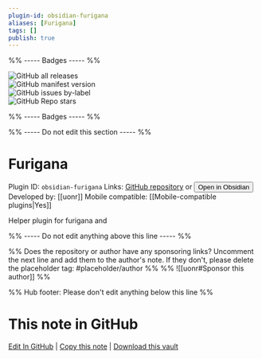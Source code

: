 ```yaml
---
plugin-id: obsidian-furigana
aliases: [Furigana]
tags: []
publish: true
---
```


%% ----- Badges ----- %%

![GitHub all releases](https://img.shields.io/github/downloads/uonr/obsidian-furigana/total?color=573E7A&logo=github&style=for-the-badge)  
![GitHub manifest version](https://img.shields.io/github/manifest-json/v/uonr/obsidian-furigana?color=573E7A&logo=github&style=for-the-badge)  
![GitHub issues by-label](https://img.shields.io/github/issues/uonr/obsidian-furigana/help%20wanted?color=573E7A&logo=github&style=for-the-badge)  
![GitHub Repo stars](https://img.shields.io/github/stars/uonr/obsidian-furigana?color=573E7A&logo=github&style=for-the-badge)

%% ----- Badges ----- %%

%% ----- Do not edit this section ----- %%

# Furigana

Plugin ID: `obsidian-furigana`
Links: [GitHub repository](https://github.com/uonr/obsidian-furigana) or [<button id=HH>Open in Obsidian</button>](obsidian://show-plugin?id=obsidian-furigana)
Developed by: [[uonr]]
Mobile compatible: [[Mobile-compatible plugins|Yes]]

Helper plugin for furigana and <ruby>

%% ----- Do not edit anything above this line ----- %%

%% Does the repository or author have any sponsoring links? Uncomment the next line and add them to the author's note. If they don't, please delete the placeholder tag: #placeholder/author %%
%% ![[uonr#Sponsor this author]] %%

%% Hub footer: Please don't edit anything below this line %%

# This note in GitHub

<span class="git-footer">[Edit In GitHub](https://github.dev/obsidian-community/obsidian-hub/blob/main/02%20-%20Community%20Expansions/02.05%20All%20Community%20Expansions/Plugins/obsidian-furigana.md "git-hub-edit-note") | [Copy this note](https://raw.githubusercontent.com/obsidian-community/obsidian-hub/main/02%20-%20Community%20Expansions/02.05%20All%20Community%20Expansions/Plugins/obsidian-furigana.md "git-hub-copy-note") | [Download this vault](https://github.com/obsidian-community/obsidian-hub/archive/refs/heads/main.zip "git-hub-download-vault") </span>
